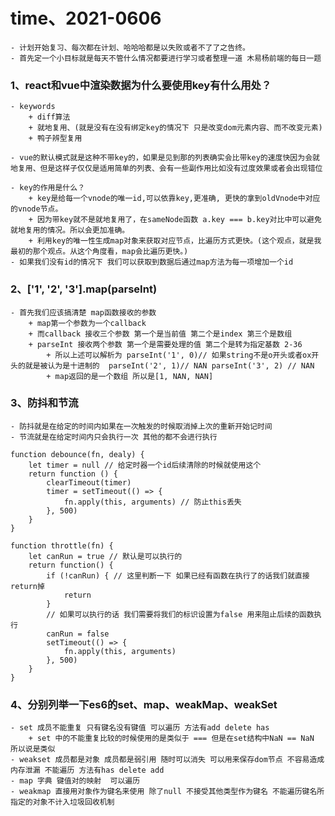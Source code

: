 # time、2021-0606
    - 计划开始复习、每次都在计划、哈哈哈都是以失败或者不了了之告终。
    - 首先定一个小目标就是每天不管什么情况都要进行学习或者整理一道 木易杨前端的每日一题

### 1、react和vue中渲染数据为什么要使用key有什么用处？
    - keywords 
        + diff算法
        + 就地复用、(就是没有在没有绑定key的情况下 只是改变dom元素内容、而不改变元素)
        + 鸭子辨型复用
        
    - vue的默认模式就是这种不带key的，如果是见到那的列表确实会比带key的速度快因为会就地复用、但是这样子仅仅是适用简单的列表、会有一些副作用比如没有过度效果或者会出现错位

    - key的作用是什么？
        + key是给每一个vnode的唯一id,可以依靠key,更准确, 更快的拿到oldVnode中对应的vnode节点。
        + 因为带key就不是就地复用了，在sameNode函数 a.key === b.key对比中可以避免就地复用的情况。所以会更加准确。
        + 利用key的唯一性生成map对象来获取对应节点，比遍历方式更快。(这个观点，就是我最初的那个观点。从这个角度看，map会比遍历更快。)
    - 如果我们没有id的情况下 我们可以获取到数据后通过map方法为每一项增加一个id

### 2、['1', '2', '3'].map(parseInt)
    - 首先我们应该搞清楚 map函数接收的参数
        + map第一个参数为一个callback
        + 而callback 接收三个参数 第一个是当前值 第二个是index 第三个是数组 
        + parseInt 接收两个参数 第一个是需要处理的值 第二个是转为指定基数 2-36
            + 所以上述可以解析为 parseInt('1', 0)// 如果string不是o开头或者ox开头的就是被认为是十进制的  parseInt('2', 1)// NAN parseInt('3', 2) // NAN
            + map返回的是一个数组 所以是[1, NAN, NAN]

### 3、防抖和节流
    - 防抖就是在给定的时间内如果在一次触发的时候取消掉上次的重新开始记时间
    - 节流就是在给定时间内只会执行一次 其他的都不会进行执行
 
    function debounce(fn, dealy) {
        let timer = null // 给定时器一个id后续清除的时候就使用这个 
        return function () {
            clearTimeout(timer) 
            timer = setTimeout(() => {
                fn.apply(this, arguments) // 防止this丢失
            }, 500)
        }
    }

    function throttle(fn) {
        let canRun = true // 默认是可以执行的
        return function() {
            if (!canRun) { // 这里判断一下 如果已经有函数在执行了的话我们就直接return掉
                return
            }
            // 如果可以执行的话 我们需要将我们的标识设置为false 用来阻止后续的函数执行
            canRun = false
            setTimeout(() => {
                fn.apply(this, arguments)
            }, 500)
        }
    }

### 4、分别列举一下es6的set、map、weakMap、weakSet

    - set 成员不能重复 只有键名没有键值 可以遍历 方法有add delete has
        + set 中的不能重复比较的时候使用的是类似于 === 但是在set结构中NaN == NaN 所以说是类似
    - weakset 成员都是对象 成员都是弱引用 随时可以消失 可以用来保存dom节点 不容易造成 内存泄漏 不能遍历 方法有has delete add
    - map 字典 键值对的映射  可以遍历
    - weakmap 直接用对象作为键名来使用 除了null 不接受其他类型作为键名 不能遍历键名所指定的对象不计入垃圾回收机制
